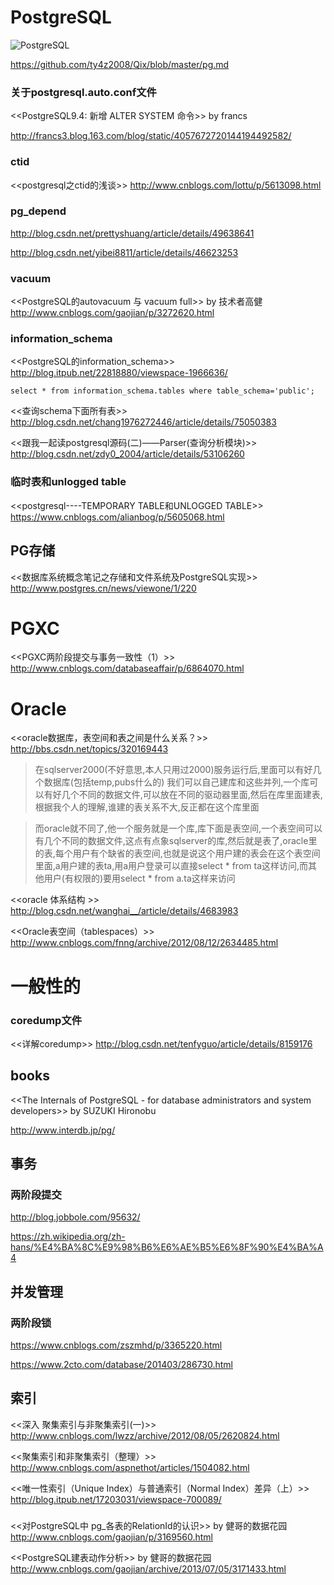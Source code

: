 
# PostgreSQL

![PostgreSQL](https://wiki.postgresql.org/images/3/30/PostgreSQL_logo.3colors.120x120.png)

https://github.com/ty4z2008/Qix/blob/master/pg.md

### 关于postgresql.auto.conf文件

<<PostgreSQL9.4: 新增 ALTER SYSTEM 命令>> by francs

http://francs3.blog.163.com/blog/static/4057672720144194492582/

### ctid

<<postgresql之ctid的浅谈>>
http://www.cnblogs.com/lottu/p/5613098.html


### pg_depend

http://blog.csdn.net/prettyshuang/article/details/49638641

http://blog.csdn.net/yibei8811/article/details/46623253



### vacuum

<<PostgreSQL的autovacuum 与 vacuum full>> by 技术者高健
http://www.cnblogs.com/gaojian/p/3272620.html

### information_schema

<<PostgreSQL的information_schema>>
http://blog.itpub.net/22818880/viewspace-1966636/


```
select * from information_schema.tables where table_schema='public';
```
<<查询schema下面所有表>>
http://blog.csdn.net/chang1976272446/article/details/75050383

<<跟我一起读postgresql源码(二)——Parser(查询分析模块)>>
http://blog.csdn.net/zdy0_2004/article/details/53106260


### 临时表和unlogged table

<<postgresql----TEMPORARY TABLE和UNLOGGED TABLE>>
https://www.cnblogs.com/alianbog/p/5605068.html

## PG存储

<<数据库系统概念笔记之存储和文件系统及PostgreSQL实现>>
http://www.postgres.cn/news/viewone/1/220

# PGXC

<<PGXC两阶段提交与事务一致性（1）>>
http://www.cnblogs.com/databaseaffair/p/6864070.html

# Oracle


<<oracle数据库，表空间和表之间是什么关系？>>
http://bbs.csdn.net/topics/320169443

>在sqlserver2000(不好意思,本人只用过2000)服务运行后,里面可以有好几个数据库(包括temp,pubs什么的)
我们可以自己建库和这些并列,一个库可以有好几个不同的数据文件,可以放在不同的驱动器里面,然后在库里面建表,根据我个人的理解,谁建的表关系不大,反正都在这个库里面

>而oracle就不同了,他一个服务就是一个库,库下面是表空间,一个表空间可以有几个不同的数据文件,这点有点象sqlserver的库,然后就是表了,oracle里的表,每个用户有个缺省的表空间,也就是说这个用户建的表会在这个表空间里面,a用户建的表ta,用a用户登录可以直接select * from ta这样访问,而其他用户(有权限的)要用select * from a.ta这样来访问


<<oracle 体系结构 >>
http://blog.csdn.net/wanghai__/article/details/4683983

<<Oracle表空间（tablespaces）>>
http://www.cnblogs.com/fnng/archive/2012/08/12/2634485.html


# 一般性的

### coredump文件

<<详解coredump>>
http://blog.csdn.net/tenfyguo/article/details/8159176

## books

<<The Internals of PostgreSQL - for database administrators and system developers>> by SUZUKI Hironobu

http://www.interdb.jp/pg/

## 事务

### 两阶段提交

http://blog.jobbole.com/95632/

https://zh.wikipedia.org/zh-hans/%E4%BA%8C%E9%98%B6%E6%AE%B5%E6%8F%90%E4%BA%A4

## 并发管理

### 两阶段锁

https://www.cnblogs.com/zszmhd/p/3365220.html


https://www.2cto.com/database/201403/286730.html

## 索引

<<深入 聚集索引与非聚集索引(一)>>
http://www.cnblogs.com/lwzz/archive/2012/08/05/2620824.html

<<聚集索引和非聚集索引（整理）>>
http://www.cnblogs.com/aspnethot/articles/1504082.html

<<唯一性索引（Unique Index）与普通索引（Normal Index）差异（上）>>
http://blog.itpub.net/17203031/viewspace-700089/


###

<<对PostgreSQL中 pg_各表的RelationId的认识>> by 健哥的数据花园
http://www.cnblogs.com/gaojian/p/3169560.html

<<PostgreSQL建表动作分析>> by 健哥的数据花园
http://www.cnblogs.com/gaojian/archive/2013/07/05/3171433.html
